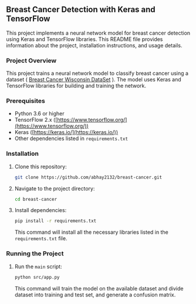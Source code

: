## Breast Cancer Detection with Keras and TensorFlow

This project implements a neural network model for breast cancer detection using Keras and TensorFlow libraries. This README file provides information about the project, installation instructions, and usage details.

### Project Overview

This project trains a neural network model to classify breast cancer using a dataset ( [Breast Cancer Wisconsin DataSet](https://www.kaggle.com/datasets/uciml/breast-cancer-wisconsin-data) ). The model uses Keras and TensorFlow libraries for building and training the network.

### Prerequisites

- Python 3.6 or higher
- TensorFlow 2.x ([https://www.tensorflow.org/](https://www.tensorflow.org/))
- Keras ([https://keras.io/](https://keras.io/))
- Other dependencies listed in `requirements.txt`

### Installation

1. Clone this repository:

   ```bash
   git clone https://github.com/abhay2132/breast-cancer.git
   ```

2. Navigate to the project directory:

   ```bash
   cd breast-cancer
   ```

3. Install dependencies:

   ```bash
   pip install -r requirements.txt
   ```

   This command will install all the necessary libraries listed in the `requirements.txt` file.

### Running the Project

1. Run the `main` script:

   ```bash
   python src/app.py
   ```

   This command will train the model on the available dataset and divide dataset into training and test set, and generate a confusion matrix.